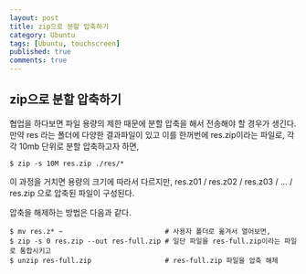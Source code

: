 ```yaml
---
layout: post
title: zip으로 분할 압축하기
category: Ubuntu
tags: [Ubuntu, touchscreen]
published: true
comments: true
---
```


zip으로 분할 압축하기
----------------

협업을 하다보면 파일 용량의 제한 때문에 분할 압축을 해서 전송해야 할 경우가 생긴다.
만약 res 라는 폴더에 다양한 결과파일이 있고 이를 한꺼번에 res.zip이라는 파일로,
각각 10mb 단위로 분할 압축하고자 하면,

``` console
$ zip -s 10M res.zip ./res/*
```

이 과정을 거치면 용량의 크기에 따라서 다르지만,
res.z01 / res.z02 / res.z03 / ... / res.zip 으로 압축된 파일이 구성된다.

압축을 해제하는 방법은 다음과 같다.

```console
$ mv res.z* ~                         # 사용자 폴더로 옮겨서 열어보면,
$ zip -s 0 res.zip --out res-full.zip # 일단 파일을 res-full.zip이라는 파일로 통합시키고
$ unzip res-full.zip                  # res-full.zip 파일을 압축 해제
```

